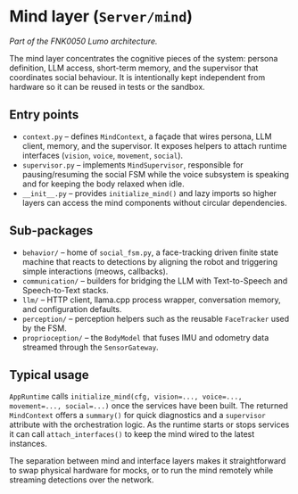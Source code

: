 # Mind layer (`Server/mind`)

*Part of the FNK0050 Lumo architecture.*

The mind layer concentrates the cognitive pieces of the system: persona definition, LLM access,
short-term memory, and the supervisor that coordinates social behaviour. It is intentionally kept
independent from hardware so it can be reused in tests or the sandbox.

## Entry points

- `context.py` – defines `MindContext`, a façade that wires persona, LLM client, memory, and the
  supervisor. It exposes helpers to attach runtime interfaces (`vision`, `voice`, `movement`,
  `social`).
- `supervisor.py` – implements `MindSupervisor`, responsible for pausing/resuming the social FSM
  while the voice subsystem is speaking and for keeping the body relaxed when idle.
- `__init__.py` – provides `initialize_mind()` and lazy imports so higher layers can access the mind
  components without circular dependencies.

## Sub-packages

- `behavior/` – home of `social_fsm.py`, a face-tracking driven finite state machine that reacts to
  detections by aligning the robot and triggering simple interactions (meows, callbacks).
- `communication/` – builders for bridging the LLM with Text-to-Speech and Speech-to-Text stacks.
- `llm/` – HTTP client, llama.cpp process wrapper, conversation memory, and configuration defaults.
- `perception/` – perception helpers such as the reusable `FaceTracker` used by the FSM.
- `proprioception/` – the `BodyModel` that fuses IMU and odometry data streamed through the
  `SensorGateway`.

## Typical usage

`AppRuntime` calls `initialize_mind(cfg, vision=..., voice=..., movement=..., social=...)` once the
services have been built. The returned `MindContext` offers a `summary()` for quick diagnostics and a
`supervisor` attribute with the orchestration logic. As the runtime starts or stops services it can
call `attach_interfaces()` to keep the mind wired to the latest instances.

The separation between mind and interface layers makes it straightforward to swap physical hardware
for mocks, or to run the mind remotely while streaming detections over the network.
